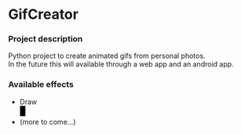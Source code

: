 # GifCreator
### Project description
Python project to create animated gifs from personal photos.<br>In the future this will available through a web app and an android app.

### Available effects
- Draw<br><img src="gifs/tennis_court.gif">
- (more to come...)

